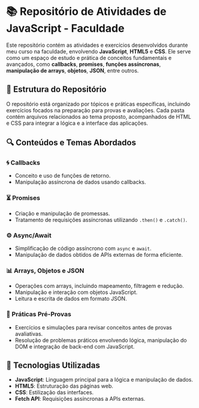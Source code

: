 # 📚 Repositório de Atividades de JavaScript - Faculdade

Este repositório contém as atividades e exercícios desenvolvidos durante meu curso na faculdade, envolvendo **JavaScript**, **HTML5** e **CSS**. Ele serve como um espaço de estudo e prática de conceitos fundamentais e avançados, como **callbacks**, **promises**, **funções assíncronas**, **manipulação de arrays**, **objetos**, **JSON**, entre outros.

## 📂 Estrutura do Repositório

O repositório está organizado por tópicos e práticas específicas, incluindo exercícios focados na preparação para provas e avaliações. Cada pasta contém arquivos relacionados ao tema proposto, acompanhados de HTML e CSS para integrar a lógica e a interface das aplicações.


## 🔍 Conteúdos e Temas Abordados

### 🌀 Callbacks
- Conceito e uso de funções de retorno.
- Manipulação assíncrona de dados usando callbacks.

### ⏳ Promises
- Criação e manipulação de promessas.
- Tratamento de requisições assíncronas utilizando `.then()` e `.catch()`.

### ⚙️ Async/Await
- Simplificação de código assíncrono com `async` e `await`.
- Manipulação de dados obtidos de APIs externas de forma eficiente.

### 📊 Arrays, Objetos e JSON
- Operações com arrays, incluindo mapeamento, filtragem e redução.
- Manipulação e interação com objetos JavaScript.
- Leitura e escrita de dados em formato JSON.

### 📑 Práticas Pré-Provas
- Exercícios e simulações para revisar conceitos antes de provas avaliativas.
- Resolução de problemas práticos envolvendo lógica, manipulação do DOM e integração de back-end com JavaScript.

## 🚀 Tecnologias Utilizadas

- **JavaScript**: Linguagem principal para a lógica e manipulação de dados.
- **HTML5**: Estruturação das páginas web.
- **CSS**: Estilização das interfaces.
- **Fetch API**: Requisições assíncronas a APIs externas.
